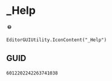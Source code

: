 # _Help
![](/img/_Help.png)

``` CSharp
EditorGUIUtility.IconContent("_Help")
```
## GUID
```
6012202242263741038
```
